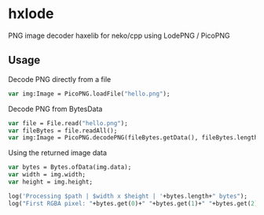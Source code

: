 hxlode
======

PNG image decoder haxelib for neko/cpp using LodePNG / PicoPNG


Usage
-----

Decode PNG directly from a file
```haxe
var img:Image = PicoPNG.loadFile("hello.png");
```

Decode PNG from BytesData
```haxe
var file = File.read("hello.png");
var fileBytes = file.readAll();
var img:Image = PicoPNG.decodePNG(fileBytes.getData(), fileBytes.length);
```

Using the returned image data
```haxe
var bytes = Bytes.ofData(img.data);
var width = img.width;
var height = img.height;

log('Processing $path | $width x $height | '+bytes.length+" bytes");
log("First RGBA pixel: "+bytes.get(0)+" "+bytes.get(1)+" "+bytes.get(2)+" "+bytes.get(3));
```
